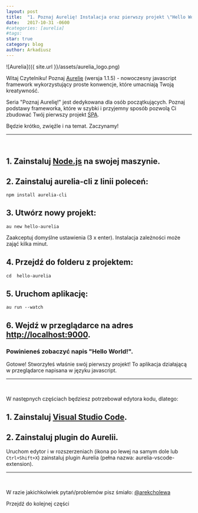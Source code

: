 ```yaml
---
layout: post
title:  "1. Poznaj Aurelię! Instalacja oraz pierwszy projekt \"Hello World!\"."
date:   2017-10-31 -0600
#categories: [aurelia]
#tags: 
star: true
category: blog
author: Arkadiusz 
---
```


![Aurelia]({{ site.url }}/assets/aurelia_logo.png)    

Witaj Czytelniku! Poznaj [Aurelię](http://aurelia.io/) (wersja 1.1.5) - nowoczesny javascript framework wykorzystujący proste konwencje, które umacniają Twoją kreatywność.

Seria "Poznaj Aurelię!" jest dedykowana dla osób początkujących. 
Poznaj podstawy frameworka, które w szybki i przyjemny sposób pozwolą Ci zbudować Twój pierwszy projekt [SPA](http://blog.brand24.pl/spa-kontra-tradycja/).
	
Będzie krótko, zwięźle i na temat. Zaczynamy!

---
<br />

## 1. Zainstaluj [Node.js](https://nodejs.org/en/) na swojej maszynie. ##
 
## 2. Zainstaluj aurelia-cli z linii poleceń: ##

`npm install aurelia-cli` 

## 3. Utwórz nowy projekt: ##

`au new hello-aurelia`

Zaakceptuj domyślne ustawienia (3 x enter). Instalacja zależności może zająć kilka minut.

## 4. Przejdź do folderu z projektem: ##

`cd  hello-aurelia`

## 5. Uruchom aplikację: ##

` au run --watch `

## 6. Wejdź w przeglądarce na adres [http://localhost:9000](http://localhost:9000). ##

### Powinieneś zobaczyć napis "Hello World!". ###

Gotowe! Stworzyłeś właśnie swój pierwszy projekt! 
To aplikacja działającą w przeglądarce napisana w języku javascript. 

---
<br />

W następnych częściach będziesz potrzebował edytora kodu, dlatego:

## 1. Zainstaluj [Visual Studio Code](https://code.visualstudio.com/). ##
## 2. Zainstaluj plugin do Aurelii. ##
 Uruchom edytor i w rozszerzeniach (ikona po lewej na samym dole lub `Ctrl+Shift+X`) zainstaluj plugin Aurelia (pełna nazwa: aurelia-vscode-extension). 

---
<br />

W razie jakichkolwiek pytań/problemów pisz śmiało: [@arekcholewa](https://twitter.com/arekcholewa)
           
Przejdź do kolejnej części